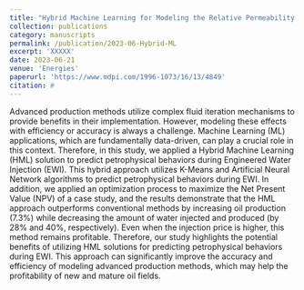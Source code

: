 ```yaml
---
title: "Hybrid Machine Learning for Modeling the Relative Permeability Changes in Carbonate Reservoirs under Engineered Water Injection"
collection: publications
category: manuscripts
permalink: /publication/2023-06-Hybrid-ML
excerpt: 'XXXXX'
date: 2023-06-21
venue: 'Energies'
paperurl: 'https://www.mdpi.com/1996-1073/16/13/4849'
citation: #
---
```


Advanced production methods utilize complex fluid iteration mechanisms to provide benefits in their implementation. However, modeling these effects with efficiency or accuracy is always a challenge. Machine Learning (ML) applications, which are fundamentally data-driven, can play a crucial role in this context. Therefore, in this study, we applied a Hybrid Machine Learning (HML) solution to predict petrophysical behaviors during Engineered Water Injection (EWI). This hybrid approach utilizes K-Means and Artificial Neural Network algorithms to predict petrophysical behaviors during EWI. In addition, we applied an optimization process to maximize the Net Present Value (NPV) of a case study, and the results demonstrate that the HML approach outperforms conventional methods by increasing oil production (7.3%) while decreasing the amount of water injected and produced (by 28% and 40%, respectively). Even when the injection price is higher, this method remains profitable. Therefore, our study highlights the potential benefits of utilizing HML solutions for predicting petrophysical behaviors during EWI. This approach can significantly improve the accuracy and efficiency of modeling advanced production methods, which may help the profitability of new and mature oil fields.